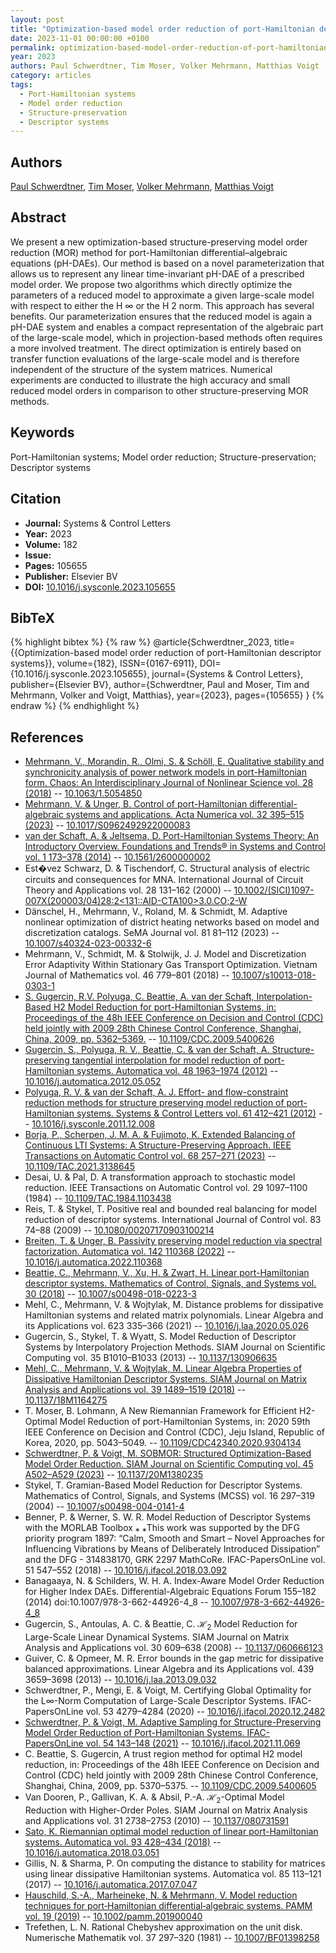 ```yaml
---
layout: post
title: "Optimization-based model order reduction of port-Hamiltonian descriptor systems"
date: 2023-11-01 00:00:00 +0100
permalink: optimization-based-model-order-reduction-of-port-hamiltonian-descriptor-systems
year: 2023
authors: Paul Schwerdtner, Tim Moser, Volker Mehrmann, Matthias Voigt
category: articles
tags:
  - Port-Hamiltonian systems
  - Model order reduction
  - Structure-preservation
  - Descriptor systems
---
```

 
## Authors
[Paul Schwerdtner](authors/paul_schwerdtner), [Tim Moser](authors/tim_moser), [Volker Mehrmann](authors/volker_mehrmann), [Matthias Voigt](authors/matthias_voigt)
 
## Abstract
We present a new optimization-based structure-preserving model order reduction (MOR) method for port-Hamiltonian differential–algebraic equations (pH-DAEs). Our method is based on a novel parameterization that allows us to represent any linear time-invariant pH-DAE of a prescribed model order. We propose two algorithms which directly optimize the parameters of a reduced model to approximate a given large-scale model with respect to either the H ∞ or the H 2 norm. This approach has several benefits. Our parameterization ensures that the reduced model is again a pH-DAE system and enables a compact representation of the algebraic part of the large-scale model, which in projection-based methods often requires a more involved treatment. The direct optimization is entirely based on transfer function evaluations of the large-scale model and is therefore independent of the structure of the system matrices. Numerical experiments are conducted to illustrate the high accuracy and small reduced model orders in comparison to other structure-preserving MOR methods.
 
## Keywords
Port-Hamiltonian systems; Model order reduction; Structure-preservation; Descriptor systems
 
## Citation
- **Journal:** Systems &amp; Control Letters
- **Year:** 2023
- **Volume:** 182
- **Issue:** 
- **Pages:** 105655
- **Publisher:** Elsevier BV
- **DOI:** [10.1016/j.sysconle.2023.105655](https://doi.org/10.1016/j.sysconle.2023.105655)
 
## BibTeX
{% highlight bibtex %}
{% raw %}
@article{Schwerdtner_2023,
  title={{Optimization-based model order reduction of port-Hamiltonian descriptor systems}},
  volume={182},
  ISSN={0167-6911},
  DOI={10.1016/j.sysconle.2023.105655},
  journal={Systems &amp; Control Letters},
  publisher={Elsevier BV},
  author={Schwerdtner, Paul and Moser, Tim and Mehrmann, Volker and Voigt, Matthias},
  year={2023},
  pages={105655}
}
{% endraw %}
{% endhighlight %}
 
## References
- [Mehrmann, V., Morandin, R., Olmi, S. & Schöll, E. Qualitative stability and synchronicity analysis of power network models in port-Hamiltonian form. Chaos: An Interdisciplinary Journal of Nonlinear Science vol. 28 (2018)](qualitative-stability-and-synchronicity-analysis-of-power-network-models-in-port-hamiltonian-form) -- [10.1063/1.5054850](https://doi.org/10.1063/1.5054850)
- [Mehrmann, V. & Unger, B. Control of port-Hamiltonian differential-algebraic systems and applications. Acta Numerica vol. 32 395–515 (2023)](control-of-port-hamiltonian-differential-algebraic-systems-and-applications) -- [10.1017/S0962492922000083](https://doi.org/10.1017/S0962492922000083)
- [van der Schaft, A. & Jeltsema, D. Port-Hamiltonian Systems Theory: An Introductory Overview. Foundations and Trends® in Systems and Control vol. 1 173–378 (2014)](port-hamiltonian-systems-theory-an-introductory-overview-journal) -- [10.1561/2600000002](https://doi.org/10.1561/2600000002)
- Est�vez Schwarz, D. & Tischendorf, C. Structural analysis of electric circuits and consequences for MNA. International Journal of Circuit Theory and Applications vol. 28 131–162 (2000) -- [10.1002/(SICI)1097-007X(200003/04)28:2<131::AID-CTA100>3.0.CO;2-W](https://doi.org/10.1002/(SICI)1097-007X(200003/04)28:2<131::AID-CTA100>3.0.CO;2-W)
- Dänschel, H., Mehrmann, V., Roland, M. & Schmidt, M. Adaptive nonlinear optimization of district heating networks based on model and discretization catalogs. SeMA Journal vol. 81 81–112 (2023) -- [10.1007/s40324-023-00332-6](https://doi.org/10.1007/s40324-023-00332-6)
- Mehrmann, V., Schmidt, M. & Stolwijk, J. J. Model and Discretization Error Adaptivity Within Stationary Gas Transport Optimization. Vietnam Journal of Mathematics vol. 46 779–801 (2018) -- [10.1007/s10013-018-0303-1](https://doi.org/10.1007/s10013-018-0303-1)
- [S. Gugercin, R.V. Polyuga, C. Beattie, A. van der Schaft, Interpolation-Based H2 Model Reduction for port-Hamiltonian Systems, in: Proceedings of the 48h IEEE Conference on Decision and Control (CDC) held jointly with 2009 28th Chinese Control Conference, Shanghai, China, 2009, pp. 5362–5369.](interpolation-based-amp-x210c-lt-inf-gt-2-lt-inf-gt-model-reduction-for-port-hamiltonian-systems) -- [10.1109/CDC.2009.5400626](https://doi.org/10.1109/CDC.2009.5400626)
- [Gugercin, S., Polyuga, R. V., Beattie, C. & van der Schaft, A. Structure-preserving tangential interpolation for model reduction of port-Hamiltonian systems. Automatica vol. 48 1963–1974 (2012)](structure-preserving-tangential-interpolation-for-model-reduction-of-port-hamiltonian-systems) -- [10.1016/j.automatica.2012.05.052](https://doi.org/10.1016/j.automatica.2012.05.052)
- [Polyuga, R. V. & van der Schaft, A. J. Effort- and flow-constraint reduction methods for structure preserving model reduction of port-Hamiltonian systems. Systems &amp; Control Letters vol. 61 412–421 (2012)](effort-and-flow-constraint-reduction-methods-for-structure-preserving-model-reduction-of-port-hamiltonian-systems) -- [10.1016/j.sysconle.2011.12.008](https://doi.org/10.1016/j.sysconle.2011.12.008)
- [Borja, P., Scherpen, J. M. A. & Fujimoto, K. Extended Balancing of Continuous LTI Systems: A Structure-Preserving Approach. IEEE Transactions on Automatic Control vol. 68 257–271 (2023)](extended-balancing-of-continuous-lti-systems-a-structure-preserving-approach) -- [10.1109/TAC.2021.3138645](https://doi.org/10.1109/TAC.2021.3138645)
- Desai, U. & Pal, D. A transformation approach to stochastic model reduction. IEEE Transactions on Automatic Control vol. 29 1097–1100 (1984) -- [10.1109/TAC.1984.1103438](https://doi.org/10.1109/TAC.1984.1103438)
- Reis, T. & Stykel, T. Positive real and bounded real balancing for model reduction of descriptor systems. International Journal of Control vol. 83 74–88 (2009) -- [10.1080/00207170903100214](https://doi.org/10.1080/00207170903100214)
- [Breiten, T. & Unger, B. Passivity preserving model reduction via spectral factorization. Automatica vol. 142 110368 (2022)](passivity-preserving-model-reduction-via-spectral-factorization) -- [10.1016/j.automatica.2022.110368](https://doi.org/10.1016/j.automatica.2022.110368)
- [Beattie, C., Mehrmann, V., Xu, H. & Zwart, H. Linear port-Hamiltonian descriptor systems. Mathematics of Control, Signals, and Systems vol. 30 (2018)](linear-port-hamiltonian-descriptor-systems) -- [10.1007/s00498-018-0223-3](https://doi.org/10.1007/s00498-018-0223-3)
- Mehl, C., Mehrmann, V. & Wojtylak, M. Distance problems for dissipative Hamiltonian systems and related matrix polynomials. Linear Algebra and its Applications vol. 623 335–366 (2021) -- [10.1016/j.laa.2020.05.026](https://doi.org/10.1016/j.laa.2020.05.026)
- Gugercin, S., Stykel, T. & Wyatt, S. Model Reduction of Descriptor Systems by Interpolatory Projection Methods. SIAM Journal on Scientific Computing vol. 35 B1010–B1033 (2013) -- [10.1137/130906635](https://doi.org/10.1137/130906635)
- [Mehl, C., Mehrmann, V. & Wojtylak, M. Linear Algebra Properties of Dissipative Hamiltonian Descriptor Systems. SIAM Journal on Matrix Analysis and Applications vol. 39 1489–1519 (2018)](linear-algebra-properties-of-dissipative-hamiltonian-descriptor-systems) -- [10.1137/18M1164275](https://doi.org/10.1137/18M1164275)
- T. Moser, B. Lohmann, A New Riemannian Framework for Efficient H2-Optimal Model Reduction of port-Hamiltonian Systems, in: 2020 59th IEEE Conference on Decision and Control (CDC), Jeju Island, Republic of Korea, 2020, pp. 5043–5049. -- [10.1109/CDC42340.2020.9304134](https://doi.org/10.1109/CDC42340.2020.9304134)
- [Schwerdtner, P. & Voigt, M. SOBMOR: Structured Optimization-Based Model Order Reduction. SIAM Journal on Scientific Computing vol. 45 A502–A529 (2023)](sobmor-structured-optimization-based-model-order-reduction) -- [10.1137/20M1380235](https://doi.org/10.1137/20M1380235)
- Stykel, T. Gramian-Based Model Reduction for Descriptor Systems. Mathematics of Control, Signals, and Systems (MCSS) vol. 16 297–319 (2004) -- [10.1007/s00498-004-0141-4](https://doi.org/10.1007/s00498-004-0141-4)
- Benner, P. & Werner, S. W. R. Model Reduction of Descriptor Systems with the MORLAB Toolbox ⁎ ⁎This work was supported by the DFG priority program 1897: “Calm, Smooth and Smart – Novel Approaches for Influencing Vibrations by Means of Deliberately Introduced Dissipation” and the DFG - 314838170, GRK 2297 MathCoRe. IFAC-PapersOnLine vol. 51 547–552 (2018) -- [10.1016/j.ifacol.2018.03.092](https://doi.org/10.1016/j.ifacol.2018.03.092)
- Banagaaya, N. & Schilders, W. H. A. Index-Aware Model Order Reduction for Higher Index DAEs. Differential-Algebraic Equations Forum 155–182 (2014) doi:10.1007/978-3-662-44926-4_8 -- [10.1007/978-3-662-44926-4_8](https://doi.org/10.1007/978-3-662-44926-4_8)
- Gugercin, S., Antoulas, A. C. & Beattie, C. $\mathcal{H}_2$ Model Reduction for Large-Scale Linear Dynamical Systems. SIAM Journal on Matrix Analysis and Applications vol. 30 609–638 (2008) -- [10.1137/060666123](https://doi.org/10.1137/060666123)
- Guiver, C. & Opmeer, M. R. Error bounds in the gap metric for dissipative balanced approximations. Linear Algebra and its Applications vol. 439 3659–3698 (2013) -- [10.1016/j.laa.2013.09.032](https://doi.org/10.1016/j.laa.2013.09.032)
- Schwerdtner, P., Mengi, E. & Voigt, M. Certifying Global Optimality for the L∞-Norm Computation of Large-Scale Descriptor Systems. IFAC-PapersOnLine vol. 53 4279–4284 (2020) -- [10.1016/j.ifacol.2020.12.2482](https://doi.org/10.1016/j.ifacol.2020.12.2482)
- [Schwerdtner, P. & Voigt, M. Adaptive Sampling for Structure-Preserving Model Order Reduction of Port-Hamiltonian Systems. IFAC-PapersOnLine vol. 54 143–148 (2021)](adaptive-sampling-for-structure-preserving-model-order-reduction-of-port-hamiltonian-systems) -- [10.1016/j.ifacol.2021.11.069](https://doi.org/10.1016/j.ifacol.2021.11.069)
- C. Beattie, S. Gugercin, A trust region method for optimal H2 model reduction, in: Proceedings of the 48h IEEE Conference on Decision and Control (CDC) held jointly with 2009 28th Chinese Control Conference, Shanghai, China, 2009, pp. 5370–5375. -- [10.1109/CDC.2009.5400605](https://doi.org/10.1109/CDC.2009.5400605)
- Van Dooren, P., Gallivan, K. A. & Absil, P.-A. $\mathcal{H}_2$-Optimal Model Reduction with Higher-Order Poles. SIAM Journal on Matrix Analysis and Applications vol. 31 2738–2753 (2010) -- [10.1137/080731591](https://doi.org/10.1137/080731591)
- [Sato, K. Riemannian optimal model reduction of linear port-Hamiltonian systems. Automatica vol. 93 428–434 (2018)](riemannian-optimal-model-reduction-of-linear-port-hamiltonian-systems) -- [10.1016/j.automatica.2018.03.051](https://doi.org/10.1016/j.automatica.2018.03.051)
- Gillis, N. & Sharma, P. On computing the distance to stability for matrices using linear dissipative Hamiltonian systems. Automatica vol. 85 113–121 (2017) -- [10.1016/j.automatica.2017.07.047](https://doi.org/10.1016/j.automatica.2017.07.047)
- [Hauschild, S.-A., Marheineke, N. & Mehrmann, V. Model reduction techniques for port‐Hamiltonian differential‐algebraic systems. PAMM vol. 19 (2019)](model-reduction-techniques-for-port-hamiltonian-differential-algebraic-systems) -- [10.1002/pamm.201900040](https://doi.org/10.1002/pamm.201900040)
- Trefethen, L. N. Rational Chebyshev approximation on the unit disk. Numerische Mathematik vol. 37 297–320 (1981) -- [10.1007/BF01398258](https://doi.org/10.1007/BF01398258)

